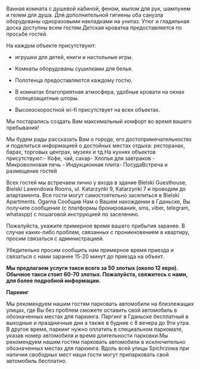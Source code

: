 Ванная комната c душевой кабиной, феном, мылом для рук, шампунем и гелем для душа. Для дополнительной гигиены оба санузла оборудованы одноразовыми накладками на унитаз. Утюг и гладильная доска доступны всем гостям.Детская кроватка предоставляется по просьбе гостей.

На каждом объекте присутствуют:

- игрушки для детей, книги и настольные игры.

- Комнаты оборудованы сушилками для белья.

- Полотенца предоставляются каждому гостю.

- В комнатах благоприятная атмосфера, удобные кровати на окнах солнцезащитные шторы.

- Высокоскоростной wi-fi присутствует на всех объектах.

Мы постарались создать Вам максимальный комфорт во время вашего пребывания!

Мы будем рады рассказать Вам о городе, его достопримечательностях и поделиться информацией о достойных местах отдыха: ресторанах, барах, торговых центрах, музеях и тд.На кухнях объектов присутствуют:- Кофе, чай, сахар- Хлопья для завтраков - Микроволновая печь - Индукционная плита- ПосудаВстреча и размещение гостей

Всех гостей мы встречаем лично у входа в здание BIelski Guesthouse, Bielski Lawendowa Rooms, ul. Katarzynki 9, Katarzynki 7 и проводим до апартамента. Все гости могут самостоятельно заселиться в Bielski Apartments. Ogarna Сообщив Нам о Вашем нахождении в Гданьске, Вы получите сообщение (c платформы бронирования, sms, viber, telegram, whataspp) с пошаговой инструкцией по заселению.

Пожалуйста, укажите примерное время вашего прибытия заранее. В случае каких-либо проблем, связанных с проникновением в квартиру, просим связаться с администрацией.

Убедительно просим сообщить нам примерное время приезда и связаться c нами заранее 15-20 минут до приезда на объект.

**Мы предлагаем услуги такси всего за 50 злотых (около 12 евро). Обычное такси стоит 60-70 злотых. Пожалуйста, свяжитесь с нами, для более подробной информации.**

**Паркинг**

Мы рекомендуем нашим гостям парковать автомобили на близлежащих улицах, где Вы без проблем сможете оставить свой автомобиль в обозначенных местах для паркинга. Паргинг в Гданьске бесплатный в выходные и праздничные дни а также в будние с 8 вечера до 9ти утра. В другое время, паркинг нужно оплатить в специальном паркомате, указав номер автомобиля и время длительности парковки.Мы рекомендуем нашим гостям парковать автомобили в исключительно обозначенных местах для паркинга. Вдоль всей улицы Spichrzowa при наличии свободных мест наши гости могут припарковать свой автомобиль бесплатно.
